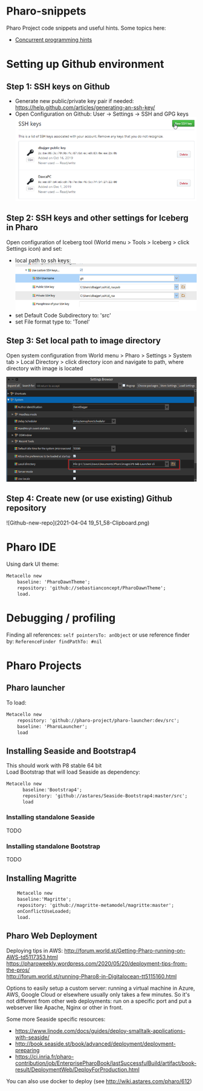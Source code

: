 # Pharo-snippets
Pharo Project code snippets and useful hints. Some topics here:  
  * [Concurrent programming hints](./concurrent-programming.md)


# Setting up Github environment
## Step 1: SSH keys on Github
* Generate new public/private key pair if needed: https://help.github.com/articles/generating-an-ssh-key/
* Open Configuration on Github: User -> Settings -> SSH and GPG keys
![SSH keys - Github](ssh_keys_github.png)



## Step 2: SSH keys and other settings for Iceberg in Pharo
Open configuration of Iceberg tool (World menu > Tools > Iceberg > click Settings icon) and set:
- local path to ssh keys:  
![Pharo settings - Iceberg](pharo_settings_ssh_keys.png)
- set Default Code Subdirectory to: 'src'
- set File format type to: 'Tonel'

## Step 3: Set local path to image directory
Open system configuration from World menu > Pharo > Settings > System tab > Local Directory > click directory icon and navigate to path, where directory with image is located

![Pharo-settings](https://github.com/Bajger/Pharo-snippets/blob/master/2021-04-04%2019_42_25-Window.png)

## Step 4: Create new (or use existing) Github repository
![Github-new-repo](2021-04-04 19_51_58-Clipboard.png)

# Pharo IDE
Using dark UI theme: 
```
Metacello new 
    baseline: 'PharoDawnTheme';
    repository: 'github://sebastianconcept/PharoDawnTheme';
    load.
```
# Debugging / profiling
Finding all references: `self pointersTo: anObject` 
or use reference finder by: `ReferenceFinder findPathTo: #nil` 

# Pharo Projects 
## Pharo launcher 
To load: 
```
Metacello new
	repository: 'github://pharo-project/pharo-launcher:dev/src';
	baseline: 'PharoLauncher';
	load
```


## Installing Seaside and Bootstrap4
This should work with P8 stable 64 bit  
Load Bootstrap that will load Seaside as dependency: 
```
Metacello new
      baseline:'Bootstrap4';
      repository: 'github://astares/Seaside-Bootstrap4:master/src';
      load
```
### Installing standalone Seaside
TODO

### Installing standalone Bootstrap
TODO

## Installing Magritte
```
	Metacello new
    baseline:'Magritte';
    repository: 'github://magritte-metamodel/magritte:master';
	onConflictUseLoaded;
    load.
```
## Pharo Web Deployment
Deploying tips in AWS: http://forum.world.st/Getting-Pharo-running-on-AWS-td5117353.html  
https://pharoweekly.wordpress.com/2020/05/20/deployment-tips-from-the-pros/  
http://forum.world.st/running-Pharo8-in-Digitalocean-tt5115160.html  

Options to easily setup a custom server: running a virtual machine in Azure, AWS, Google Cloud or elsewhere usually only takes a few minutes.  So it's not different from other web deployments: run on a specific port and put a webserver like Apache, Nginx or other in front.  

Some more Seaside specific resources:
 - https://www.linode.com/docs/guides/deploy-smalltalk-applications-with-seaside/  
 - http://book.seaside.st/book/advanced/deployment/deployment-preparing  
 - https://ci.inria.fr/pharo-contribution/job/EnterprisePharoBook/lastSuccessfulBuild/artifact/book-result/DeploymentWeb/DeployForProduction.html  

You can also use docker to deploy (see http://wiki.astares.com/pharo/612)
